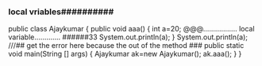 ### local vriables##########

public class Ajaykumar
{
public void aaa()
{
int a=20;   @@@................. local variable............. ######33
System.out.println(a);
}
System.out.println(a);   ///## get the error here because the out of the method ### 
public static void main(String [] args)
{
Ajaykumar ak=new Ajaykumar();
ak.aaa();
}
}
